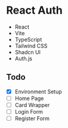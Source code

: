 # React Auth

- React
- Vite
- TypeScript
- Tailwind CSS
- Shadcn UI
- Auth.js

## Todo

- [x] Environment Setup
- [ ] Home Page
- [ ] Card Wrapper
- [ ] Login Form
- [ ] Register Form
